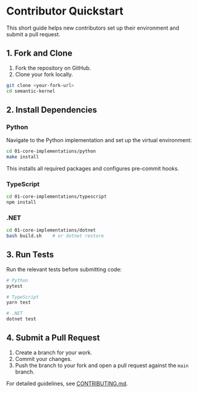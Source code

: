 # Contributor Quickstart

This short guide helps new contributors set up their environment and submit a pull request.

## 1. Fork and Clone

1. Fork the repository on GitHub.
2. Clone your fork locally.

```bash
git clone <your-fork-url>
cd semantic-kernel
```

## 2. Install Dependencies

### Python
Navigate to the Python implementation and set up the virtual environment:

```bash
cd 01-core-implementations/python
make install
```

This installs all required packages and configures pre-commit hooks.

### TypeScript

```bash
cd 01-core-implementations/typescript
npm install
```

### .NET

```bash
cd 01-core-implementations/dotnet
bash build.sh    # or dotnet restore
```

## 3. Run Tests

Run the relevant tests before submitting code:

```bash
# Python
pytest

# TypeScript
yarn test

# .NET
dotnet test
```

## 4. Submit a Pull Request

1. Create a branch for your work.
2. Commit your changes.
3. Push the branch to your fork and open a pull request against the `main` branch.

For detailed guidelines, see [CONTRIBUTING.md](CONTRIBUTING.md).
